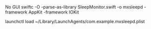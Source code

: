 No GUI
swiftc -O -parse-as-library SleepMonitor.swift -o mxsleepd -framework AppKit -framework IOKit

launchctl load   ~/Library/LaunchAgents/com.example.mxsleepd.plist

